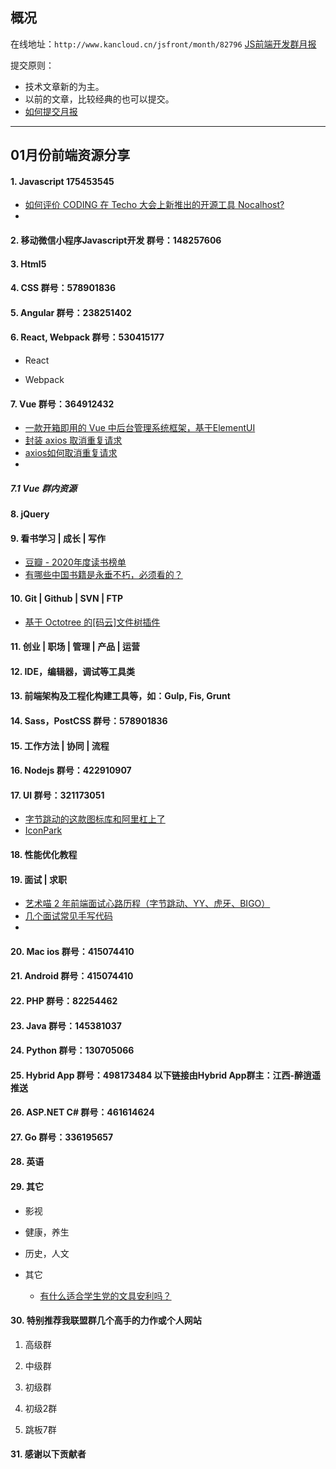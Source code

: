 ## 概况

在线地址：`http://www.kancloud.cn/jsfront/month/82796` [JS前端开发群月报](http://www.kancloud.cn/jsfront/month/82796)


提交原则：

- 技术文章新的为主。
- 以前的文章，比较经典的也可以提交。
- [如何提交月报](http://www.kancloud.cn/jsfront/month/227309)

---


## 01月份前端资源分享
#### 1. Javascript 175453545
- [如何评价 CODING 在 Techo 大会上新推出的开源工具 Nocalhost?](https://www.zhihu.com/question/436014358)
- []()


#### 2. 移动微信小程序Javascript开发 群号：148257606


#### 3. Html5


#### 4. CSS  群号：578901836

#### 5. Angular 群号：238251402

#### 6. React, Webpack 群号：530415177
- React
    

- Webpack


#### 7. Vue 群号：364912432
- [一款开箱即用的 Vue 中后台管理系统框架，基于ElementUI](https://gitee.com/hooray/fantastic-admin/)
- [封装 axios 取消重复请求](https://mp.weixin.qq.com/s/SoXK0f1Fu3ze8QUw8mbJoA)
- [axios如何取消重复请求](https://segmentfault.com/a/1190000021290514)
- []()

##### 7.1 Vue 群内资源


#### 8. jQuery

#### 9. 看书学习 | 成长 | 写作
- [豆瓣 - 2020年度读书榜单](https://book.douban.com/annual/2020)
- [有哪些中国书籍是永垂不朽，必须看的？](https://www.zhihu.com/question/431135878)

#### 10. Git | Github | SVN | FTP
- [基于 Octotree 的[码云]文件树插件](https://blog.csdn.net/ganquanzhong/article/details/102739463)

#### 11. 创业 | 职场 | 管理 | 产品 | 运营

#### 12. IDE，编辑器，调试等工具类

#### 13. 前端架构及工程化构建工具等，如：Gulp, Fis, Grunt

#### 14. Sass，PostCSS  群号：578901836

#### 15. 工作方法 | 协同 | 流程

#### 16. Nodejs 群号：422910907

#### 17. UI 群号：321173051
- [字节跳动的这款图标库和阿里杠上了](https://zhuanlan.zhihu.com/p/345070875)
- [IconPark](https://iconpark.bytedance.com/)

#### 18. 性能优化教程

#### 19. 面试 | 求职
- [艺术喵 2 年前端面试心路历程（字节跳动、YY、虎牙、BIGO）](https://juejin.cn/post/6844904113302568973)
- [几个面试常见手写代码](https://juejin.cn/post/6917811484898623495)
- []()

#### 20. Mac ios 群号：415074410

#### 21. Android 群号：415074410

#### 22. PHP 群号：82254462

#### 23. Java 群号：145381037

#### 24. Python 群号：130705066

#### 25. Hybrid App 群号：498173484 以下链接由Hybrid App群主：江西-醉逍遥推送

#### 26. ASP.NET C# 群号：461614624

#### 27. Go 群号：336195657

#### 28. 英语

#### 29. 其它

- 影视


- 健康，养生


- 历史，人文


- 其它

    - [有什么适合学生党的文具安利吗？](https://www.zhihu.com/question/368136906)  


#### 30. 特别推荐我联盟群几个高手的力作或个人网站

1. 高级群



2. 中级群


3. 初级群

4. 初级2群


5. 跳板7群


#### 31. 感谢以下贡献者

